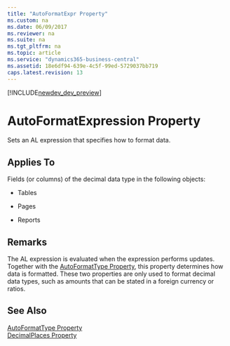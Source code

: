 ```yaml
---
title: "AutoFormatExpr Property"
ms.custom: na
ms.date: 06/09/2017
ms.reviewer: na
ms.suite: na
ms.tgt_pltfrm: na
ms.topic: article
ms.service: "dynamics365-business-central"
ms.assetid: 18e6df94-639e-4c5f-99ed-5729037bb719
caps.latest.revision: 13
---
```


[!INCLUDE[newdev_dev_preview](../includes/newdev_dev_preview.md)]

# AutoFormatExpression Property
Sets an AL expression that specifies how to format data.  
  
## Applies To  
 Fields (or columns) of the decimal data type in the following objects:  
  
-   Tables  
  
-   Pages  
  
-   Reports  
  
## Remarks  
 The AL expression is evaluated when the expression performs updates. Together with the [AutoFormatType Property](devenv-autoformattype-property.md), this property determines how data is formatted. These two properties are only used to format decimal data types, such as amounts that can be stated in a foreign currency or ratios.  
  
## See Also  
 [AutoFormatType Property](devenv-autoformattype-property.md)   
 [DecimalPlaces Property](devenv-decimalplaces-property.md)